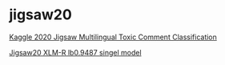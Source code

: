 # jigsaw20
[Kaggle 2020 Jigsaw Multilingual Toxic Comment Classification](https://www.kaggle.com/c/jigsaw-multilingual-toxic-comment-classification?rvi=1)

[Jigsaw20 XLM-R lb0.9487 singel model](https://www.kaggle.com/hmendonca/jigsaw20-xlm-r-lb0-9487-singel-model#Load-pre-trained-weights-and-stats)
